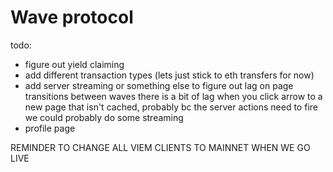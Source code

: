 # Wave protocol

todo:
- figure out yield claiming
- add different transaction types (lets just stick to eth transfers for now)
- add server streaming or something else to figure out lag on page transitions between waves
there is a bit of lag when you click arrow to a new page that isn't cached, probably bc the server actions need to fire
we could probably do some streaming
- profile page


REMINDER TO CHANGE ALL VIEM CLIENTS TO MAINNET WHEN WE GO LIVE
